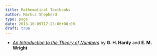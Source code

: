 ```yaml
---
title: Mathematical Textbooks
author: Markus Shepherd
type: page
date: 2013-10-09T17:25:06+00:00
draft: true
---
```

  * <a title="Buy the book on amazon.co.uk" href="http://www.amazon.co.uk/gp/product/0199219869/ref=as_li_tf_tl?ie=UTF8&camp=1634&creative=6738&creativeASIN=0199219869&linkCode=as2&tag=riemannhypo-21" target="_blank"><em>An Introduction to the Theory of Numbers</em></a> by **G. H. Hardy** and **E. M. Wright**